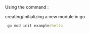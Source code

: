 Using the command : 

creating/initializing a new module in go
```cmd
 go mod init example/hello
```



